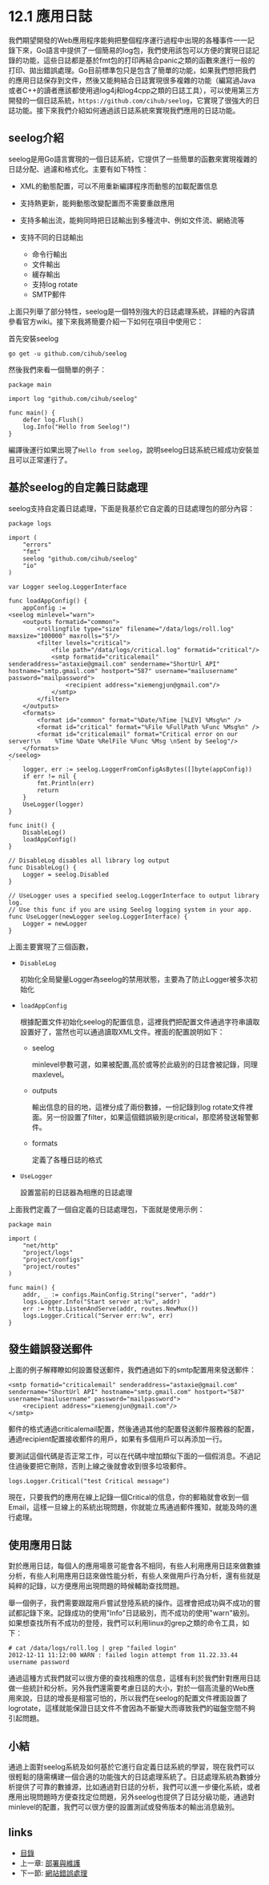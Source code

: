 # 12.1 應用日誌
我們期望開發的Web應用程序能夠把整個程序運行過程中出現的各種事件一一記錄下來，Go語言中提供了一個簡易的log包，我們使用該包可以方便的實現日誌記錄的功能，這些日誌都是基於fmt包的打印再結合panic之類的函數來進行一般的打印、拋出錯誤處理。Go目前標準包只是包含了簡單的功能，如果我們想把我們的應用日誌保存到文件，然後又能夠結合日誌實現很多複雜的功能（編寫過Java或者C++的讀者應該都使用過log4j和log4cpp之類的日誌工具），可以使用第三方開發的一個日誌系統，`https://github.com/cihub/seelog`，它實現了很強大的日誌功能。接下來我們介紹如何通過該日誌系統來實現我們應用的日誌功能。

## seelog介紹
seelog是用Go語言實現的一個日誌系統，它提供了一些簡單的函數來實現複雜的日誌分配、過濾和格式化。主要有如下特性：

- XML的動態配置，可以不用重新編譯程序而動態的加載配置信息
- 支持熱更新，能夠動態改變配置而不需要重啟應用
- 支持多輸出流，能夠同時把日誌輸出到多種流中、例如文件流、網絡流等
- 支持不同的日誌輸出

	- 命令行輸出
	- 文件輸出
	- 緩存輸出
	- 支持log rotate
	- SMTP郵件

上面只列舉了部分特性，seelog是一個特別強大的日誌處理系統，詳細的內容請參看官方wiki。接下來我將簡要介紹一下如何在項目中使用它：

首先安裝seelog

	go get -u github.com/cihub/seelog
	
然後我們來看一個簡單的例子：

	package main

	import log "github.com/cihub/seelog"

	func main() {
	    defer log.Flush()
	    log.Info("Hello from Seelog!")
	}

編譯後運行如果出現了`Hello from seelog`，說明seelog日誌系統已經成功安裝並且可以正常運行了。

## 基於seelog的自定義日誌處理
seelog支持自定義日誌處理，下面是我基於它自定義的日誌處理包的部分內容：

	package logs
	
	import (
		"errors"
		"fmt"
		seelog "github.com/cihub/seelog"
		"io"
	)
	
	var Logger seelog.LoggerInterface
	
	func loadAppConfig() {
		appConfig := `
	<seelog minlevel="warn">
	    <outputs formatid="common">
	        <rollingfile type="size" filename="/data/logs/roll.log" maxsize="100000" maxrolls="5"/>
			<filter levels="critical">
	            <file path="/data/logs/critical.log" formatid="critical"/>
	            <smtp formatid="criticalemail" senderaddress="astaxie@gmail.com" sendername="ShortUrl API" hostname="smtp.gmail.com" hostport="587" username="mailusername" password="mailpassword">
	                <recipient address="xiemengjun@gmail.com"/>
	            </smtp>
	        </filter>
	    </outputs>
	    <formats>
	        <format id="common" format="%Date/%Time [%LEV] %Msg%n" />
		    <format id="critical" format="%File %FullPath %Func %Msg%n" />
		    <format id="criticalemail" format="Critical error on our server!\n    %Time %Date %RelFile %Func %Msg \nSent by Seelog"/>
	    </formats>
	</seelog>
	`
		logger, err := seelog.LoggerFromConfigAsBytes([]byte(appConfig))
		if err != nil {
			fmt.Println(err)
			return
		}
		UseLogger(logger)
	}
	
	func init() {
		DisableLog()
		loadAppConfig()
	}
	
	// DisableLog disables all library log output
	func DisableLog() {
		Logger = seelog.Disabled
	}
	
	// UseLogger uses a specified seelog.LoggerInterface to output library log.
	// Use this func if you are using Seelog logging system in your app.
	func UseLogger(newLogger seelog.LoggerInterface) {
		Logger = newLogger
	}

上面主要實現了三個函數，

- `DisableLog`
	
	初始化全局變量Logger為seelog的禁用狀態，主要為了防止Logger被多次初始化
- `loadAppConfig`

	根據配置文件初始化seelog的配置信息，這裡我們把配置文件通過字符串讀取設置好了，當然也可以通過讀取XML文件。裡面的配置說明如下：
	
	- seelog 
	
		minlevel參數可選，如果被配置,高於或等於此級別的日誌會被記錄，同理maxlevel。
	- outputs
		
		輸出信息的目的地，這裡分成了兩份數據，一份記錄到log rotate文件裡面。另一份設置了filter，如果這個錯誤級別是critical，那麼將發送報警郵件。
		
	- formats
	
		定義了各種日誌的格式
	
- `UseLogger`

	設置當前的日誌器為相應的日誌處理
	
上面我們定義了一個自定義的日誌處理包，下面就是使用示例：

	package main
	
	import (
		"net/http"
		"project/logs"
		"project/configs"
		"project/routes"
	)
	
	func main() {
		addr, _ := configs.MainConfig.String("server", "addr")
		logs.Logger.Info("Start server at:%v", addr)
		err := http.ListenAndServe(addr, routes.NewMux())
		logs.Logger.Critical("Server err:%v", err)
	}

## 發生錯誤發送郵件
上面的例子解釋瞭如何設置發送郵件，我們通過如下的smtp配置用來發送郵件：

	<smtp formatid="criticalemail" senderaddress="astaxie@gmail.com" sendername="ShortUrl API" hostname="smtp.gmail.com" hostport="587" username="mailusername" password="mailpassword">
		<recipient address="xiemengjun@gmail.com"/>
	</smtp>

郵件的格式通過criticalemail配置，然後通過其他的配置發送郵件服務器的配置，通過recipient配置接收郵件的用戶，如果有多個用戶可以再添加一行。

要測試這個代碼是否正常工作，可以在代碼中增加類似下面的一個假消息。不過記住過後要把它刪除，否則上線之後就會收到很多垃圾郵件。

	logs.Logger.Critical("test Critical message")

現在，只要我們的應用在線上記錄一個Critical的信息，你的郵箱就會收到一個Email，這樣一旦線上的系統出現問題，你就能立馬通過郵件獲知，就能及時的進行處理。			
## 使用應用日誌
對於應用日誌，每個人的應用場景可能會各不相同，有些人利用應用日誌來做數據分析，有些人利用應用日誌來做性能分析，有些人來做用戶行為分析，還有些就是純粹的記錄，以方便應用出現問題的時候輔助查找問題。

舉一個例子，我們需要跟蹤用戶嘗試登陸系統的操作。這裡會把成功與不成功的嘗試都記錄下來。記錄成功的使用"Info"日誌級別，而不成功的使用"warn"級別。如果想查找所有不成功的登陸，我們可以利用linux的grep之類的命令工具，如下：

	# cat /data/logs/roll.log | grep "failed login"
	2012-12-11 11:12:00 WARN : failed login attempt from 11.22.33.44 username password

通過這種方式我們就可以很方便的查找相應的信息，這樣有利於我們針對應用日誌做一些統計和分析。另外我們還需要考慮日誌的大小，對於一個高流量的Web應用來說，日誌的增長是相當可怕的，所以我們在seelog的配置文件裡面設置了logrotate，這樣就能保證日誌文件不會因為不斷變大而導致我們的磁盤空間不夠引起問題。

## 小結
通過上面對seelog系統及如何基於它進行自定義日誌系統的學習，現在我們可以很輕鬆的隨需構建一個合適的功能強大的日誌處理系統了。日誌處理系統為數據分析提供了可靠的數據源，比如通過對日誌的分析，我們可以進一步優化系統，或者應用出現問題時方便查找定位問題，另外seelog也提供了日誌分級功能，通過對minlevel的配置，我們可以很方便的設置測試或發佈版本的輸出消息級別。

## links
   * [目錄](<preface.md>)
   * 上一章: [部署與維護](<12.0.md>)
   * 下一節: [網站錯誤處理](<12.2.md>)

